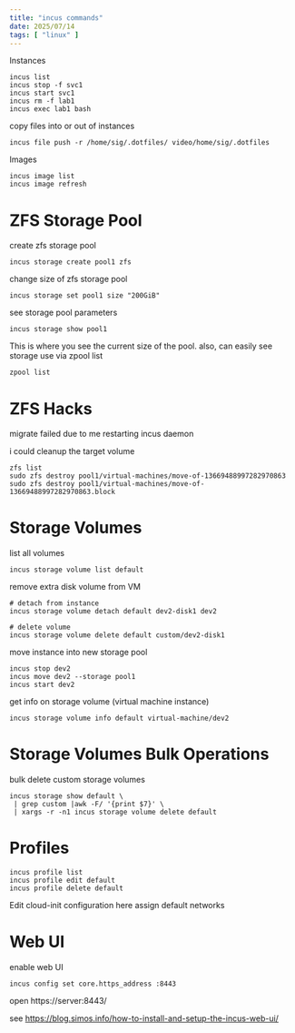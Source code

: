 ```yaml
---
title: "incus commands"
date: 2025/07/14
tags: [ "linux" ]
---
```


Instances

    incus list
    incus stop -f svc1
    incus start svc1
    incus rm -f lab1
    incus exec lab1 bash


copy files into or out of instances

    incus file push -r /home/sig/.dotfiles/ video/home/sig/.dotfiles

Images

    incus image list
    incus image refresh


# ZFS Storage Pool

create zfs storage pool

    incus storage create pool1 zfs

change size of zfs storage pool

    incus storage set pool1 size "200GiB"

see storage pool parameters

    incus storage show pool1

This is where you see the current size of the pool. also, can easily see storage use via zpool list

    zpool list


# ZFS Hacks

migrate failed due to me restarting incus daemon

i could cleanup the target volume

    zfs list
    sudo zfs destroy pool1/virtual-machines/move-of-13669488997282970863
    sudo zfs destroy pool1/virtual-machines/move-of-13669488997282970863.block

# Storage Volumes

list all volumes

    incus storage volume list default


remove extra disk volume from VM

    # detach from instance
    incus storage volume detach default dev2-disk1 dev2

    # delete volume
    incus storage volume delete default custom/dev2-disk1

move instance into new storage pool

    incus stop dev2
    incus move dev2 --storage pool1
    incus start dev2


get info on storage volume (virtual machine instance)

    incus storage volume info default virtual-machine/dev2


# Storage Volumes Bulk Operations

bulk delete custom storage volumes

    incus storage show default \
     | grep custom |awk -F/ '{print $7}' \
     | xargs -r -n1 incus storage volume delete default


# Profiles

    incus profile list
    incus profile edit default
    incus profile delete default

Edit cloud-init configuration here
assign default networks


# Web UI

enable web UI

    incus config set core.https_address :8443

open https://server:8443/

see https://blog.simos.info/how-to-install-and-setup-the-incus-web-ui/

